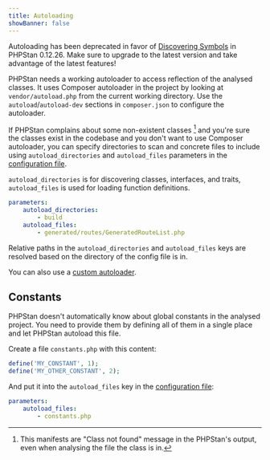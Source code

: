 ```yaml
---
title: Autoloading
showBanner: false
---
```


<div class="bg-yellow-100 border-l-4 border-yellow-500 text-yellow-700 p-4 mb-4" role="alert">

Autoloading has been deprecated in favor of [Discovering Symbols](/user-guide/discovering-symbols) in PHPStan 0.12.26. Make sure to upgrade to the latest version and take advantage of the latest features!

</div>

PHPStan needs a working autoloader to access reflection of the analysed classes. It uses Composer autoloader in the project by looking at `vendor/autoload.php` from the current working directory. Use the `autoload`/`autoload-dev` sections in `composer.json` to configure the autoloader.

If PHPStan complains about some non-existent classes [^class-not-found] and you're sure the classes exist in the codebase and you don't want to use Composer autoloader, you can specify directories to scan and concrete files to include using `autoload_directories` and `autoload_files` parameters in the [configuration file](/config-reference).

[^class-not-found]: This manifests are "Class not found" message in the PHPStan's output, even when analysing the file the class is in.

`autoload_directories` is for discovering classes, interfaces, and traits, `autoload_files` is used for loading function definitions.

```yaml
parameters:
	autoload_directories:
		- build
	autoload_files:
		- generated/routes/GeneratedRouteList.php
```

Relative paths in the `autoload_directories` and `autoload_files` keys are resolved based on the directory of the config file is in.

You can also use a [custom autoloader](/user-guide/command-line-usage#--autoload-file%257C-a).

Constants
-------------

PHPStan doesn't automatically know about global constants in the analysed project. You need to provide them by defining all of them in a single place and let PHPStan autoload this file.

Create a file `constants.php` with this content:

```php
define('MY_CONSTANT', 1);
define('MY_OTHER_CONSTANT', 2);
```

And put it into the `autoload_files` key in the [configuration file](/config-reference):

```yaml
parameters:
	autoload_files:
		- constants.php
```
